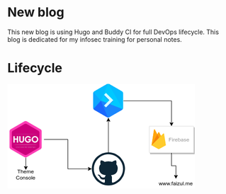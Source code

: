 # New blog

This new blog is using Hugo and Buddy CI for full DevOps lifecycle. This blog is dedicated for my infosec training for personal notes.

# Lifecycle

![lifecycle](/static/img/lifecycle.png)